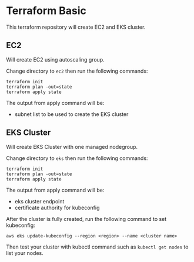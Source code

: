# Terraform Basic

This terraform repository will create EC2 and EKS cluster.

## EC2
Will create EC2 using autoscaling group.

Change directory to `ec2` then run the following commands:

```
terraform init
terraform plan -out=state
terraform apply state
```

The output from apply command will be:
- subnet list to be used to create the EKS cluster

## EKS Cluster
Will create EKS Cluster with one managed nodegroup.

Change directory to `eks` then run the following commands:

```
terraform init
terraform plan -out=state
terraform apply state
```

The output from apply command will be:
- eks cluster endpoint
- certificate authority for kubeconfig

After the cluster is fully created, run the following command to set kubeconfig:
```
aws eks update-kubeconfig --region <region> --name <cluster name>
```

Then test your cluster with kubectl command such as `kubectl get nodes` to list your nodes. 